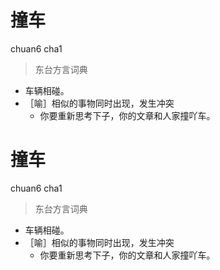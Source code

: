 # 撞车
chuan6 cha1
> 东台方言词典
- 车辆相碰。
- ［喻］相似的事物同时出现，发生冲突
  - 你要重新思考下子，你的文章和人家撞吖车。

# 撞车
chuan6 cha1
> 东台方言词典
- 车辆相碰。
- ［喻］相似的事物同时出现，发生冲突
  - 你要重新思考下子，你的文章和人家撞吖车。
